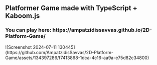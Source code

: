 <h2>Platformer Game made with TypeScript + Kaboom.js</h2>
<h3>You can play here: https://ampatzidissavvas.github.io/2D-Platform-Game/</h3>
![Screenshot 2024-07-11 130445](https://github.com/AmpatzidisSavvas/2D-Platform-Game/assets/134397286/f7413868-1dca-4c16-aa9a-e75d82c34800)
